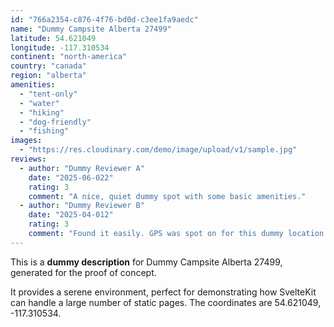 ```yaml
---
id: "766a2354-c876-4f76-bd0d-c3ee1fa9aedc"
name: "Dummy Campsite Alberta 27499"
latitude: 54.621049
longitude: -117.310534
continent: "north-america"
country: "canada"
region: "alberta"
amenities:
  - "tent-only"
  - "water"
  - "hiking"
  - "dog-friendly"
  - "fishing"
images:
  - "https://res.cloudinary.com/demo/image/upload/v1/sample.jpg"
reviews:
  - author: "Dummy Reviewer A"
    date: "2025-06-022"
    rating: 3
    comment: "A nice, quiet dummy spot with some basic amenities."
  - author: "Dummy Reviewer B"
    date: "2025-04-012"
    rating: 3
    comment: "Found it easily. GPS was spot on for this dummy location."
---
```


This is a **dummy description** for Dummy Campsite Alberta 27499, generated for the proof of concept.

It provides a serene environment, perfect for demonstrating how SvelteKit can handle a large number of static pages. The coordinates are 54.621049, -117.310534.
